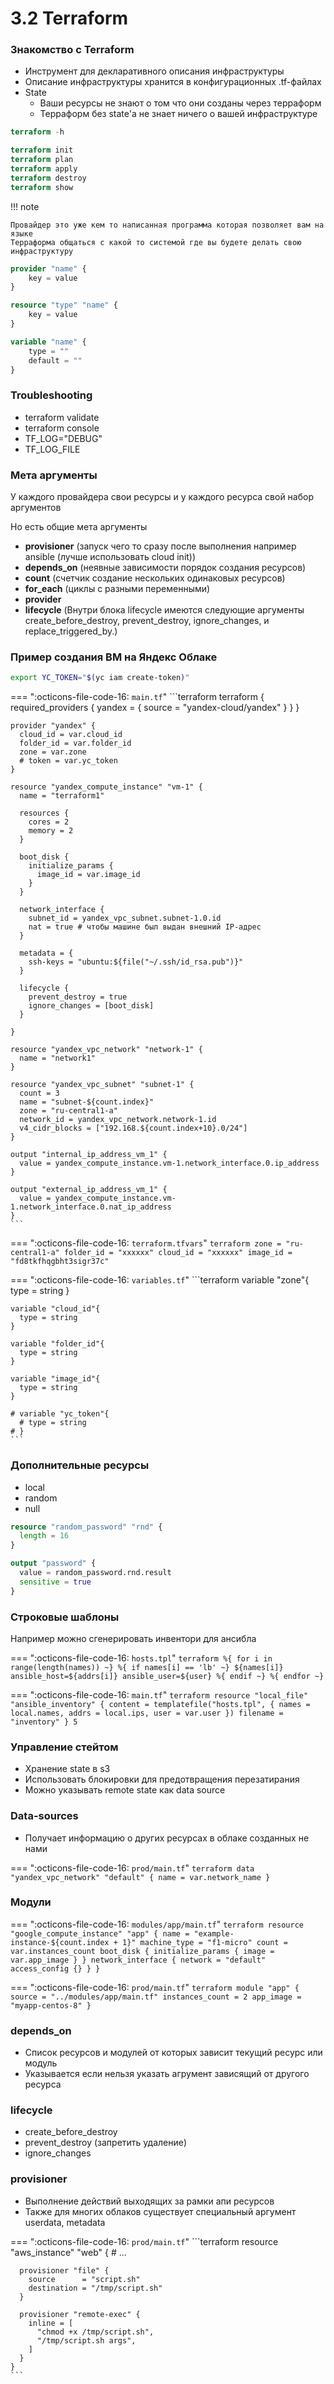 # 3.2 Terraform 

### Знакомство с Terraform

- Инструмент для декларативного описания инфраструктуры
- Описание инфраструктуры хранится в конфигурационных .tf-файлах
- State
    * Ваши ресурсы не знают о том что они созданы через терраформ
    * Терраформ без state'a не знает ничего о вашей инфраструктуре

```terraform
terraform -h

terraform init
terraform plan
terraform apply
terraform destroy
terraform show
```
!!! note

    Провайдер это уже кем то написанная программа которая позволяет вам на языке
    Терраформа общаться с какой то системой где вы будете делать свою инфраструктуру

```terraform
provider "name" {
    key = value
}

resource "type" "name" {
    key = value
}

variable "name" {
    type = ""
    default = ""
}
```

### Troubleshooting
- terraform validate
- terraform console
- TF_LOG="DEBUG"
- TF_LOG_FILE

### Мета аргументы

У каждого провайдера свои ресурсы и у каждого ресурса свой набор аргументов

Но есть общие мета аргументы

- **provisioner** (запуск чего то сразу после выполнения например ansible (лучше использовать cloud init))
- **depends_on** (неявные зависимости порядок создания ресурсов)
- **count** (счетчик создание нескольких одинаковых ресурсов)
- **for_each** (циклы с разными переменными)
- **provider**
- **lifecycle** (Внутри блока lifecycle имеются следующие аргументы create_before_destroy, prevent_destroy, ignore_changes, и replace_triggered_by.)

### Пример создания ВМ на Яндекс Облаке

```zsh
export YC_TOKEN="$(yc iam create-token)"
```

=== ":octicons-file-code-16: `main.tf`"
    ```terraform
    terraform {
      required_providers {
        yandex = {
          source = "yandex-cloud/yandex"
        }
      }
    }

    provider "yandex" {
      cloud_id = var.cloud_id
      folder_id = var.folder_id
      zone = var.zone
      # token = var.yc_token
    }

    resource "yandex_compute_instance" "vm-1" {
      name = "terraform1"

      resources {
        cores = 2
        memory = 2
      }

      boot_disk {
        initialize_params {
          image_id = var.image_id
        }
      }

      network_interface {
        subnet_id = yandex_vpc_subnet.subnet-1.0.id
        nat = true # чтобы машине был выдан внешний IP-адрес
      }

      metadata = {
        ssh-keys = "ubuntu:${file("~/.ssh/id_rsa.pub")}"
      }

      lifecycle {
        prevent_destroy = true
        ignore_changes = [boot_disk]
      }

    }

    resource "yandex_vpc_network" "network-1" {
      name = "network1"
    }

    resource "yandex_vpc_subnet" "subnet-1" {
      count = 3
      name = "subnet-${count.index}"
      zone = "ru-central1-a"
      network_id = yandex_vpc_network.network-1.id
      v4_cidr_blocks = ["192.168.${count.index+10}.0/24"]
    }

    output "internal_ip_address_vm_1" {
      value = yandex_compute_instance.vm-1.network_interface.0.ip_address
    }

    output "external_ip_address_vm_1" {
      value = yandex_compute_instance.vm-1.network_interface.0.nat_ip_address
    }
    ```

=== ":octicons-file-code-16: `terraform.tfvars`"
    ```terraform
    zone = "ru-central1-a"
    folder_id = "xxxxxx"
    cloud_id = "xxxxxx"
    image_id = "fd8tkfhqgbht3sigr37c"
    ```

=== ":octicons-file-code-16: `variables.tf`"
    ```terraform
    variable "zone"{
      type = string
    }

    variable "cloud_id"{
      type = string
    }

    variable "folder_id"{
      type = string
    }

    variable "image_id"{
      type = string
    }

    # variable "yc_token"{
      # type = string
    # }
    ```

### Дополнительные ресурсы

- local
- random
- null

```terraform title='main.tf'
resource "random_password" "rnd" {
  length = 16
}

output "password" {
  value = random_password.rnd.result
  sensitive = true
}
```

### Строковые шаблоны

Например можно сгенерировать инвентори для ансибла

=== ":octicons-file-code-16: `hosts.tpl`"
    ```terraform
    %{ for i in range(length(names)) ~}
    %{ if names[i] == 'lb' ~}
    ${names[i]} ansible_host=${addrs[i]} ansible_user=${user}
    %{ endif ~}
    %{ endfor ~}
    ```

=== ":octicons-file-code-16: `main.tf`"
    ```terraform
    resource "local_file" "ansible_inventory" {
      content = templatefile("hosts.tpl", {
          names = local.names,
          addrs = local.ips,
          user = var.user
      })
      filename = "inventory"
    }
5   ```

### Управление стейтом

- Хранение state в s3
- Использовать блокировки для предотвращения перезатирания
- Можно указывать remote state как data source

### Data-sources
- Получает информацию о других ресурсах в облаке созданных не нами

=== ":octicons-file-code-16: `prod/main.tf`"
    ```terraform
    data "yandex_vpc_network" "default" {
        name = var.network_name
    }
    ```

### Модули

=== ":octicons-file-code-16: `modules/app/main.tf`"
    ```terraform
    resource "google_compute_instance" "app" {
        name = "example-instance-${count.index + 1}"
        machine_type = "f1-micro"
        count = var.instances_count
        boot_disk {
            initialize_params {
                image = var.app_image
            }
        }
        network_interface {
            network = "default"
            access_config {}
        }
    }
    ```

=== ":octicons-file-code-16: `prod/main.tf`"
    ```terraform
    module "app" {
        source = "../modules/app/main.tf"
        instances_count = 2
        app_image = "myapp-centos-8"
    }
    ```


### depends_on
- Список ресурсов и модулей от которых зависит текущий ресурс или модуль
- Указывается если нельзя указать агрумент зависящий от другого ресурса

### lifecycle
- create_before_destroy
- prevent_destroy (запретить удаление)
- ignore_changes

### provisioner
- Выполнение действий выходящих за рамки апи ресурсов
- Также для многих облаков существует специальный аргумент userdata, metadata


=== ":octicons-file-code-16: `prod/main.tf`"
    ```terraform
    resource "aws_instance" "web" {
    # ...

      provisioner "file" {
        source      = "script.sh"
        destination = "/tmp/script.sh"
      }

      provisioner "remote-exec" {
        inline = [
          "chmod +x /tmp/script.sh",
          "/tmp/script.sh args",
        ]
      }
    }
    ```










